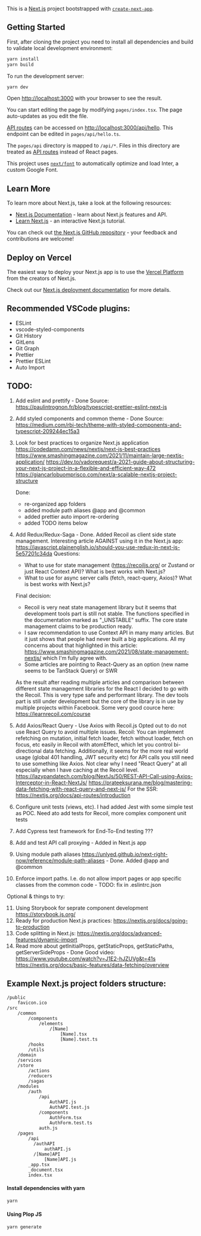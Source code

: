 This is a [Next.js](https://nextjs.org/) project bootstrapped with [`create-next-app`](https://github.com/vercel/next.js/tree/canary/packages/create-next-app).

## Getting Started

First, after cloning the project you need to install all dependencies and build to validate local development environment:

```bash
yarn install
yarn build
```

To run the development server:

```bash
yarn dev
```

Open [http://localhost:3000](http://localhost:3000) with your browser to see the result.

You can start editing the page by modifying `pages/index.tsx`. The page auto-updates as you edit the file.

[API routes](https://nextjs.org/docs/api-routes/introduction) can be accessed on [http://localhost:3000/api/hello](http://localhost:3000/api/hello). This endpoint can be edited in `pages/api/hello.ts`.

The `pages/api` directory is mapped to `/api/*`. Files in this directory are treated as [API routes](https://nextjs.org/docs/api-routes/introduction) instead of React pages.

This project uses [`next/font`](https://nextjs.org/docs/basic-features/font-optimization) to automatically optimize and load Inter, a custom Google Font.

## Learn More

To learn more about Next.js, take a look at the following resources:

- [Next.js Documentation](https://nextjs.org/docs) - learn about Next.js features and API.
- [Learn Next.js](https://nextjs.org/learn) - an interactive Next.js tutorial.

You can check out [the Next.js GitHub repository](https://github.com/vercel/next.js/) - your feedback and contributions are welcome!

## Deploy on Vercel

The easiest way to deploy your Next.js app is to use the [Vercel Platform](https://vercel.com/new?utm_medium=default-template&filter=next.js&utm_source=create-next-app&utm_campaign=create-next-app-readme) from the creators of Next.js.

Check out our [Next.js deployment documentation](https://nextjs.org/docs/deployment) for more details.

## Recommended VSCode plugins:

- ESLint
- vscode-styled-components
- Git History
- GitLens
- Git Graph
- Prettier
- Prettier ESLint
- Auto Import

## TODO:

1. Add eslint and prettify - Done
   Source: https://paulintrognon.fr/blog/typescript-prettier-eslint-next-js
2. Add styled components and common theme - Done
   Source: https://medium.com/rbi-tech/theme-with-styled-components-and-typescript-209244ec15a3
3. Look for best practices to organize Next.js application
   https://codedamn.com/news/nextjs/next-js-best-practices
   https://www.smashingmagazine.com/2021/11/maintain-large-nextjs-application/
   https://dev.to/vadorequest/a-2021-guide-about-structuring-your-next-js-project-in-a-flexible-and-efficient-way-472
   https://giancarlobuomprisco.com/next/a-scalable-nextjs-project-structure

   Done:

   - re-organized app folders
   - added module path aliases @app and @common
   - added prettier auto import re-ordering
   - added TODO items below

4. Add Redux/Redux-Saga - Done. Added Recoil as client side state management.
   Interesting article AGAINST using it in the Next.js app: https://javascript.plainenglish.io/should-you-use-redux-in-next-js-5e57201c34da
   Questions:

   - What to use for state management (https://recoiljs.org/ or Zustand or just React Context API)? What is best works with Next.js?
   - What to use for async server calls (fetch, react-query, Axios)? What is best works with Next.js?

   Final decision:

   - Recoil is very neat state management library but it seems that development tools part is still not stable. The functions specified in the documentation
     marked as "\_UNSTABLE" suffix. The core state management claims to be production ready.
   - I saw recommendation to use Context API in many many articles. But it just shows that people had never built a big applications. All my concerns about that highlighted in this
     article: https://www.smashingmagazine.com/2021/08/state-management-nextjs/ which I'm fully agree with.
   - Some articles are pointing to React-Query as an option (new name seems to be TanStack Query) or SWR

   As the result after reading multiple articles and comparison between different state management libraries for the React I decided to go with the Recoil.
   This is very type safe and performant library. The dev tools part is still under development but the core of the library is in use by multiple projects within Facebook.
   Some very good cource here: https://learnrecoil.com/course

5. Add Axios/React Query - Use Axios with Recoil.js
   Opted out to do not use React Query to avoid multiple issues.
   Recoil: You can implement refetching on mutation, initial fetch loader, fetch without loader, fetch on focus, etc easily in Recoil with atomEffect, which let you control bi-directional data fetching.
   Additionally, it seems for the more real world usage (global 401 handling, JWT security etc) for API calls you still need to use something like Axios.
   Not clear why I need "React Query" at all especially when I have caching at the Recoil level.
   https://lazypandatech.com/blog/NextJs/50/REST-API-Call-using-Axios-Interceptor-in-React-NextJs/
   https://prateeksurana.me/blog/mastering-data-fetching-with-react-query-and-next-js/
   For the SSR: https://nextjs.org/docs/api-routes/introduction

6. Configure unit tests (views, etc). I had added Jest with some simple test as POC. Need ato add tests for Recoil, more complex component unit tests
7. Add Cypress test framework for End-To-End testing ???
8. Add and test API call proxying - Added in Next.js app
9. Using module path aliases https://unlyed.github.io/next-right-now/reference/module-path-aliases - Done. Added @app and @common
10. Enforce import paths. I.e. do not allow import pages or app specific classes from the common code - TODO: fix in .eslintrc.json

Optional & things to try:

11. Using Storybook for seprate component development https://storybook.js.org/
12. Ready for production Next.js practices: https://nextjs.org/docs/going-to-production
13. Code splitting in Next.js: https://nextjs.org/docs/advanced-features/dynamic-import
14. Read more about getInitialProps, getStaticProps, getStaticPaths, getServerSideProps - Done
    Good video: https://www.youtube.com/watch?v=J1E2-hJZUVg&t=41s
    https://nextjs.org/docs/basic-features/data-fetching/overview

## Example Next.js project folders structure:

```
/public
    favicon.ico
/src
    /common
        /components
            /elements
                /[Name]
                    [Name].tsx
                    [Name].test.ts
        /hooks
        /utils
    /domain
    /services
    /store
        /actions
        /reducers
        /sagas
    /modules
        /auth
            /api
                AuthAPI.js
                AuthAPI.test.js
            /components
                AuthForm.tsx
                AuthForm.test.ts
            auth.js
    /pages
        /api
          /authAPI
              authAPI.js
          /[Name]API
              [Name]API.js
        _app.tsx
        _document.tsx
        index.tsx
```

#### Install dependencies with yarn

```html
yarn
```

#### Using Plop JS

```html
yarn generate
```
